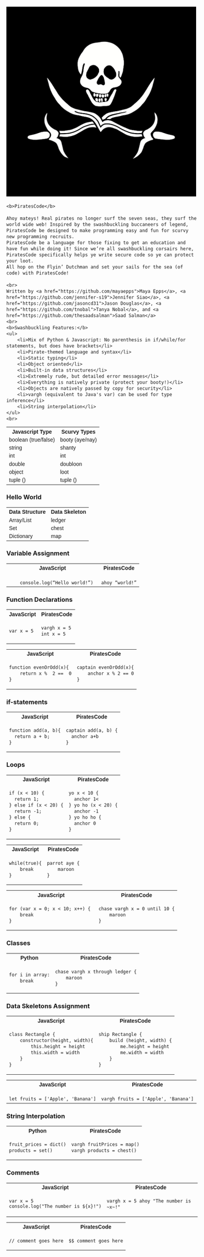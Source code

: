 <html>
<head>
<style>
table {
  font-family: arial, sans-serif;
  border-collapse: collapse;
  width: 100%;
}

td, th {
  border: 1px solid #dddddd;
  text-align: left;
  padding: 8px;
}

tr:nth-child(even) {
  background-color: #dddddd;
}
</style>
</head>
<body>
    <img src=piratescodelogo.jpg width="500" height="500"> 

    <b>PiratesCode</b>
    
    Ahoy mateys! Real pirates no longer surf the seven seas, they surf the world wide web! Inspired by the swashbuckling buccaneers of legend, PiratesCode be designed to make programming easy and fun for scurvy new programming recruits. 
    PiratesCode be a language for those fixing to get an education and have fun while doing it! Since we’re all swashbuckling corsairs here, PiratesCode specifically helps ye write secure code so ye can protect your loot. 
    All hop on the Flyin’ Dutchman and set your sails for the sea (of code) with PiratesCode!
    
    <br>
    Written by <a href="https://github.com/mayaepps">Maya Epps</a>, <a href="https://github.com/jennifer-s19">Jennifer Siao</a>, <a href="https://github.com/jasoncd31">Jason Douglas</a>, <a href="https://github.com/tnobal">Tanya Nobal</a>, and <a href="https://github.com/thesaadsalman">Saad Salman</a>
    <br>
    <b>Swashbuckling Features:</b>
    <ul>
        <li>Mix of Python & Javascript: No parenthesis in if/while/for statements, but does have brackets</li>
        <li>Pirate-themed language and syntax</li>
        <li>Static typing</li>
        <li>Object oriented</li>
        <li>Built-in data structures</li>
        <li>Extremely rude, but detailed error messages</li>
        <li>Everything is natively private (protect your booty!)</li>
        <li>Objects are natively passed by copy for security</li>
        <li>vargh (equivalent to Java's var) can be used for type inference</li>
        <li>String interpolation</li>
    </ul>
    <br>

<table>
  <tr>
    <th>Javascript Type</th>
    <th>Scurvy Types</th>
  </tr>
  <tr>
    <td>boolean (true/false)</td>
    <td>booty (aye/nay)</td>
  </tr>
  <tr>
    <td>string</td>
    <td>shanty</td>
  </tr>
  <tr>
    <td>int</td>
    <td>int</td>
  </tr>
  <tr>
    <td>double</td>
    <td>doubloon</td>
  </tr>
  <tr>
    <td>object</td>
    <td>loot</td>
  </tr>
  <tr>
    <td>tuple ()</td>
    <td>tuple ()</td>
  </tr>

<table>
  <tr>
    <th>Data Structure</th>
    <th>Data Skeleton</th>
  </tr>
  <tr>
    <td>Array/List</td>
    <td>ledger</td>
  </tr>
  <tr>
    <td>Set</td>
    <td>chest</td>
  </tr>
  <tr>
    <td>Dictionary</td>
    <td>map</td>
  </tr>

<h3>Hello World</h3>

<table>
<tr> <th>JavaScript</th><th>PiratesCode</th><tr>
</tr>
<td>

<code>
    console.log(“Hello world!”) 
</code>

</td>

<td>

<code>
ahoy “world!”
</code>

</td>


<h3>Variable Assignment</h3>

<table>
<tr> <th>JavaScript</th><th>PiratesCode</th><tr>
</tr>
<td>
<code>var x = 5</code>

</td>

<td><pre><code>vargh x = 5
int x = 5</code></pre></td>

<h3>Function Declarations</h3>

<table>
<tr> <th>JavaScript</th><th>PiratesCode</th><tr>
</tr>
<td>

<pre><code>function evenOrOdd(x){
    return x %  2 ==  0
}</code></pre>

</td>
<td>

<pre><code>captain evenOrOdd(x){
    anchor x % 2 == 0
}</code></pre>
</td>



<table>
<tr> <th>JavaScript</th><th>PiratesCode</th><tr>
</tr>
<td>

<pre><code>function add(a, b){
  return a + b;
}</code></pre>
</td>
<td>

<pre><code>captain add(a, b) {
  anchor a+b
}</code></pre>

</td>

<h3>if-statements</h3>

<table>
<tr> <th>JavaScript</th><th>PiratesCode</th><tr>
</tr>
<td><pre><code>if (x < 10) {
  return 1;
} else if (x < 20) {
  return -1;
} else {
  return 0;
}</code></pre></td>
<td>

<pre><code>yo x < 10 {
  anchor 1<
} yo ho (x < 20) {
  anchor -1
} yo ho ho {
  anchor 0
}</code></pre>
</td>

<h3>Loops</h3>

<table>
<tr> <th>JavaScript</th><th>PiratesCode</th><tr>
</tr>
<td>
<pre><code>while(true){
    break
}</code></pre>
</td>
<td>

<pre><code>parrot aye {
    maroon
}</code></pre>

</td>

<table>
<tr> <th>JavaScript</th><th>PiratesCode</th><tr>
</tr>
<td>
<pre><code>for (var x = 0; x < 10; x++) { 
    break
}</code></pre>

</td>
<td>

<pre><code>chase vargh x = 0 until 10 {
    maroon
}</code></pre>

</td>


<table>
<tr> <th>Python</th><th>PiratesCode</th><tr>
</tr>
<td>

<pre><code>for i in array:
    break</code></pre>
</td>
<td>

<pre><code>chase vargh x through ledger {
    maroon
}</code></pre>

</td>

<h3>Classes</h3>

<table>
<tr> <th>JavaScript</th><th>PiratesCode</th><tr>
</tr>
<td>

<pre><code>class Rectangle {
    constructor(height, width){
        this.height = height
        this.width = width
    }
}</code></pre>

</td>
<td>

<pre><code>ship Rectangle {
    build (height, width) {
        me.height = height
        me.width = width
    }
}</code></pre>

</td>

<h3>Data Skeletons Assignment</h3>

<table>
<tr> <th>JavaScript</th><th>PiratesCode</th><tr>
</tr>
<td>

<code>
let fruits = ['Apple', 'Banana']
</code>

</td>
<td>
<code>
vargh fruits = ['Apple', 'Banana']
</code>

</td>

<table>
<tr> <th>Python</th><th>PiratesCode</th><tr>
</tr>
<td>

<pre><code>fruit_prices = dict()
products = set()  </code></pre>

</td>
<td>

<pre><code>vargh fruitPrices = map()
vargh products = chest()</code></pre>

</td>

<h3>String Interpolation</h3>

<table>
<tr> <th>JavaScript</th><th>PiratesCode</th><tr>
</tr>
<td>
<code><pre>var x = 5
console.log("The number is ${x}!")</pre></code>

</td>
<td>

<code><pre>vargh x = 5
ahoy "The number is ~x~!"</pre></code>

</td>

<h3>Comments</h3>

<table>
<tr> <th>JavaScript</th><th>PiratesCode</th><tr>
</tr>
<td>
<code>// comment goes here</code>

</td>
<td>

<code>$$ comment goes here</code>

</td>

</body>
</html>
